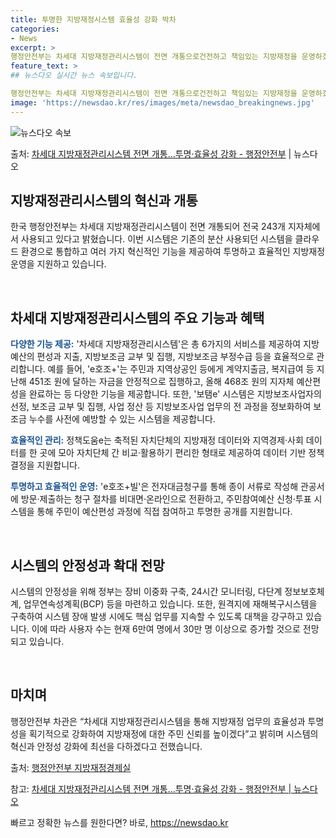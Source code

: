 ```yaml
---
title: 투명한 지방재정시스템 효율성 강화 박차
categories:
- News
excerpt: >
행정안전부는 차세대 지방재정관리시스템이 전면 개통으로건전하고 책임있는 지방재정을 운영하겠다고 22일 밝혔다.…
feature_text: >
## 뉴스다오 실시간 뉴스 속보입니다.

행정안전부는 차세대 지방재정관리시스템이 전면 개통으로건전하고 책임있는 지방재정을 운영하겠다고 22일 밝혔다.…
image: 'https://newsdao.kr/res/images/meta/newsdao_breakingnews.jpg'
---
```


![뉴스다오 속보](https://newsdao.kr/res/images/meta/newsdao_breakingnews.jpg)

<p>출처: <a href="https://newsdao.kr/3051" rel="dofollow">차세대 지방재정관리시스템 전면 개통…투명·효율성 강화 - 행정안전부</a> | 뉴스다오</p>

<h2 data-ke-size="size26">지방재정관리시스템의 혁신과 개통</h2>
한국 행정안전부는 차세대 지방재정관리시스템이 전면 개통되어 전국 243개 지자체에서 사용되고 있다고 밝혔습니다. 이번 시스템은 기존의 분산 사용되던 시스템을 클라우드 환경으로 통합하고 여러 가지 혁신적인 기능을 제공하여 투명하고 효율적인 지방재정 운영을 지원하고 있습니다.

<p data-ke-size="size16">&nbsp;</p>

<h2 data-ke-size="size24">차세대 지방재정관리시스템의 주요 기능과 혜택</h2>
<b><span style="color: #1a5490;">다양한 기능 제공:</span></b> '차세대 지방재정관리시스템'은 총 6가지의 서비스를 제공하여 지방예산의 편성과 지출, 지방보조금 교부 및 집행, 지방보조금 부정수급 등을 효율적으로 관리합니다. 예를 들어, 'e호조+'는 주민과 지역상공인 등에게 계약지출금, 복지급여 등 지난해 451조 원에 달하는 자금을 안정적으로 집행하고, 올해 468조 원의 지자체 예산편성을 완료하는 등 다양한 기능을 제공합니다. 또한, '보탬e' 시스템은 지방보조사업자의 선정, 보조금 교부 및 집행, 사업 정산 등 지방보조사업 업무의 전 과정을 정보화하여 보조금 누수를 사전에 예방할 수 있는 시스템을 제공합니다.

<b><span style="color: #1a5490;">효율적인 관리:</span></b> 정책도움e는 축적된 자치단체의 지방재정 데이터와 지역경제·사회 데이터를 한 곳에 모아 자치단체 간 비교·활용하기 편리한 형태로 제공하여 데이터 기반 정책결정을 지원합니다.

<b><span style="color: #1a5490;">투명하고 효율적인 운영:</span></b> 'e호조+빌'은 전자대금청구를 통해 종이 서류로 작성해 관공서에 방문·제출하는 청구 절차를 비대면·온라인으로 전환하고, 주민참여예산 신청·투표 시스템을 통해 주민이 예산편성 과정에 직접 참여하고 투명한 공개를 지원합니다.

<p data-ke-size="size16">&nbsp;</p>

<h2 data-ke-size="size24">시스템의 안정성과 확대 전망</h2>
시스템의 안정성을 위해 정부는 장비 이중화 구축, 24시간 모니터링, 다단계 정보보호체계, 업무연속성계획(BCP) 등을 마련하고 있습니다. 또한, 원격지에 재해복구시스템을 구축하여 시스템 장애 발생 시에도 핵심 업무를 지속할 수 있도록 대책을 강구하고 있습니다. 이에 따라 사용자 수는 현재 6만여 명에서 30만 명 이상으로 증가할 것으로 전망되고 있습니다.

<p data-ke-size="size16">&nbsp;</p>

<h2 data-ke-size="size24">마치며</h2>
행정안전부 차관은 “차세대 지방재정관리시스템을 통해 지방재정 업무의 효율성과 투명성을 획기적으로 강화하여 지방재정에 대한 주민 신뢰를 높이겠다”고 밝히며 시스템의 혁신과 안정성 강화에 최선을 다하겠다고 전했습니다.

출처: [행정안전부 지방재정경제실](https://https://www.korea.kr/archive/expDocView.do?docId=43609)

참고: [차세대 지방재정관리시스템 전면 개통…투명·효율성 강화 - 행정안전부 | 뉴스다오](https://newsdao.kr/3051) 

빠르고 정확한 뉴스를 원한다면? 바로, <a href="https://newsdao.kr" rel="dofollow">https://newsdao.kr</a>


    
